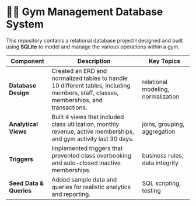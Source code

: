 # 🏋️‍♂️ Gym Management Database System

This repository contains a relational database project I designed and built using **SQLite** to model and manage the various operations within a gym.

| Component | Description | Key Topics |
|------------|--------------|-------------|
| **Database Design** | Created an ERD and normalized tables to handle 10 different tables, including members, staff, classes, memberships, and transactions. | relational modeling, normalization |
| **Analytical Views** | Built 4 views that included class utilization, monthly revenue, active memberships, and gym activity last 30 days. | joins, grouping, aggregation |
| **Triggers** | Implemented triggers that prevented class overbooking and auto-closed inactive memberships. | business rules, data integrity |
| **Seed Data & Queries** | Added sample data and queries for realistic analytics and reporting. | SQL scripting, testing |
